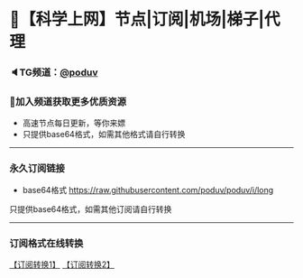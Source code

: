 # 🚀【科学上网】节点|订阅|机场|梯子|代理
### 🔈TG频道：[@poduv](https://t.me/poduv/) 
### 🔔加入频道获取更多优质资源  
- 高速节点每日更新，等你来嫖  
- 只提供base64格式，如需其他格式请自行转换  
***  
### 永久订阅链接  
- base64格式
https://raw.githubusercontent.com/poduv/poduv/i/long  

只提供base64格式，如需其他订阅请自行转换  
***  
### 订阅格式在线转换
[【订阅转换1】](https://bianyuan.xyz/)
[【订阅转换2】](https://sub.saraphine.cf/)
